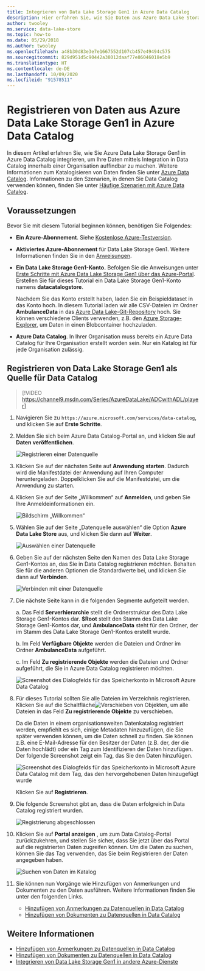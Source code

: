 ```yaml
---
title: Integrieren von Data Lake Storage Gen1 in Azure Data Catalog
description: Hier erfahren Sie, wie Sie Daten aus Azure Data Lake Storage Gen1 in Azure Data Catalog integrieren, um Daten in Ihrer Organisation auffindbar zu machen.
author: twooley
ms.service: data-lake-store
ms.topic: how-to
ms.date: 05/29/2018
ms.author: twooley
ms.openlocfilehash: a48b30d83e3e7e1667552d107cb457e49494c575
ms.sourcegitcommit: 829d951d5c90442a38012daaf77e86046018e5b9
ms.translationtype: HT
ms.contentlocale: de-DE
ms.lasthandoff: 10/09/2020
ms.locfileid: "91578511"
---
```

# <a name="register-data-from-azure-data-lake-storage-gen1-in-azure-data-catalog"></a>Registrieren von Daten aus Azure Data Lake Storage Gen1 in Azure Data Catalog
In diesem Artikel erfahren Sie, wie Sie Azure Data Lake Storage Gen1 in Azure Data Catalog integrieren, um Ihre Daten mittels Integration in Data Catalog innerhalb einer Organisation auffindbar zu machen. Weitere Informationen zum Katalogisieren von Daten finden Sie unter [Azure Data Catalog](../data-catalog/data-catalog-what-is-data-catalog.md). Informationen zu den Szenarien, in denen Sie Data Catalog verwenden können, finden Sie unter [Häufige Szenarien mit Azure Data Catalog](../data-catalog/data-catalog-common-scenarios.md).

## <a name="prerequisites"></a>Voraussetzungen
Bevor Sie mit diesem Tutorial beginnen können, benötigen Sie Folgendes:

* **Ein Azure-Abonnement**. Siehe [Kostenlose Azure-Testversion](https://azure.microsoft.com/pricing/free-trial/).
* **Aktiviertes Azure-Abonnement** für Data Lake Storage Gen1. Weitere Informationen finden Sie in den [Anweisungen](data-lake-store-get-started-portal.md).
* **Ein Data Lake Storage Gen1-Konto.** Befolgen Sie die Anweisungen unter [Erste Schritte mit Azure Data Lake Storage Gen1 über das Azure-Portal](data-lake-store-get-started-portal.md). Erstellen Sie für dieses Tutorial ein Data Lake Storage Gen1-Konto namens **datacatalogstore**.

    Nachdem Sie das Konto erstellt haben, laden Sie ein Beispieldataset in das Konto hoch. In diesem Tutorial laden wir alle CSV-Dateien im Ordner **AmbulanceData** in das [Azure Data Lake-Git-Repository](https://github.com/Azure/usql/tree/master/Examples/Samples/Data/AmbulanceData/) hoch. Sie können verschiedene Clients verwenden, z.B. den [Azure Storage-Explorer](https://storageexplorer.com/), um Daten in einen Blobcontainer hochzuladen.
* **Azure Data Catalog**. In Ihrer Organisation muss bereits ein Azure Data Catalog für Ihre Organisation erstellt worden sein. Nur ein Katalog ist für jede Organisation zulässig.

## <a name="register-data-lake-storage-gen1-as-a-source-for-data-catalog"></a>Registrieren von Data Lake Storage Gen1 als Quelle für Data Catalog

> [!VIDEO https://channel9.msdn.com/Series/AzureDataLake/ADCwithADL/player]

1. Navigieren Sie zu `https://azure.microsoft.com/services/data-catalog`, und klicken Sie auf **Erste Schritte**.
1. Melden Sie sich beim Azure Data Catalog-Portal an, und klicken Sie auf **Daten veröffentlichen**.

    ![Registrieren einer Datenquelle](./media/data-lake-store-with-data-catalog/register-data-source.png "Registrieren einer Datenquelle")
1. Klicken Sie auf der nächsten Seite auf **Anwendung starten**. Dadurch wird die Manifestdatei der Anwendung auf Ihren Computer heruntergeladen. Doppelklicken Sie auf die Manifestdatei, um die Anwendung zu starten.
1. Klicken Sie auf der Seite „Willkommen“ auf **Anmelden**, und geben Sie Ihre Anmeldeinformationen ein.

    ![Bildschirm „Willkommen“](./media/data-lake-store-with-data-catalog/welcome.screen.png "Bildschirm „Willkommen“")
1. Wählen Sie auf der Seite „Datenquelle auswählen“ die Option **Azure Data Lake Store** aus, und klicken Sie dann auf **Weiter**.

    ![Auswählen einer Datenquelle](./media/data-lake-store-with-data-catalog/select-source.png "Auswählen einer Datenquelle")
1. Geben Sie auf der nächsten Seite den Namen des Data Lake Storage Gen1-Kontos an, das Sie in Data Catalog registrieren möchten. Behalten Sie für die anderen Optionen die Standardwerte bei, und klicken Sie dann auf **Verbinden**.

    ![Verbinden mit einer Datenquelle](./media/data-lake-store-with-data-catalog/connect-to-source.png "Verbinden mit einer Datenquelle")
1. Die nächste Seite kann in die folgenden Segmente aufgeteilt werden.

    a. Das Feld **Serverhierarchie** stellt die Ordnerstruktur des Data Lake Storage Gen1-Kontos dar. **$Root** stellt den Stamm des Data Lake Storage Gen1-Kontos dar, und **AmbulanceData** steht für den Ordner, der im Stamm des Data Lake Storage Gen1-Kontos erstellt wurde.

    b. Im Feld **Verfügbare Objekte** werden die Dateien und Ordner im Ordner **AmbulanceData** aufgeführt.

    c. Im Feld **Zu registrierende Objekte** werden die Dateien und Ordner aufgeführt, die Sie in Azure Data Catalog registrieren möchten.

    ![Screenshot des Dialogfelds für das Speicherkonto in Microsoft Azure Data Catalog](./media/data-lake-store-with-data-catalog/view-data-structure.png "Anzeigen der Datenstruktur")
1. Für dieses Tutorial sollten Sie alle Dateien im Verzeichnis registrieren. Klicken Sie auf die Schaltfläche![Verschieben von Objekten](./media/data-lake-store-with-data-catalog/move-objects.png "Verschieben von Objekten"), um alle Dateien in das Feld **Zu registrierende Objekte** zu verschieben.

    Da die Daten in einem organisationsweiten Datenkatalog registriert werden, empfiehlt es sich, einige Metadaten hinzuzufügen, die Sie später verwenden können, um die Daten schnell zu finden. Sie können z.B. eine E-Mail-Adresse für den Besitzer der Daten (z.B. der, der die Daten hochlädt) oder ein Tag zum Identifizieren der Daten hinzufügen. Der folgende Screenshot zeigt ein Tag, das Sie den Daten hinzufügen.

    ![Screenshot des Dialogfelds für das Speicherkonto in Microsoft Azure Data Catalog mit dem Tag, das den hervorgehobenen Daten hinzugefügt wurde](./media/data-lake-store-with-data-catalog/view-selected-data-structure.png "Anzeigen der Datenstruktur")

    Klicken Sie auf **Registrieren**.
1. Die folgende Screenshot gibt an, dass die Daten erfolgreich in Data Catalog registriert wurden.

    ![Registrierung abgeschlossen](./media/data-lake-store-with-data-catalog/registration-complete.png "Anzeigen der Datenstruktur")
1. Klicken Sie auf **Portal anzeigen** , um zum Data Catalog-Portal zurückzukehren, und stellen Sie sicher, dass Sie jetzt über das Portal auf die registrierten Daten zugreifen können. Um die Daten zu suchen, können Sie das Tag verwenden, das Sie beim Registrieren der Daten angegeben haben.

     ![Suchen von Daten im Katalog](./media/data-lake-store-with-data-catalog/search-data-in-catalog.png "Suchen von Daten im Katalog")
1. Sie können nun Vorgänge wie Hinzufügen von Anmerkungen und Dokumenten zu den Daten ausführen. Weitere Informationen finden Sie unter den folgenden Links.

    * [Hinzufügen von Anmerkungen zu Datenquellen in Data Catalog](../data-catalog/data-catalog-how-to-annotate.md)
    * [Hinzufügen von Dokumenten zu Datenquellen in Data Catalog](../data-catalog/data-catalog-how-to-documentation.md)

## <a name="see-also"></a>Weitere Informationen
* [Hinzufügen von Anmerkungen zu Datenquellen in Data Catalog](../data-catalog/data-catalog-how-to-annotate.md)
* [Hinzufügen von Dokumenten zu Datenquellen in Data Catalog](../data-catalog/data-catalog-how-to-documentation.md)
* [Integrieren von Data Lake Storage Gen1 in andere Azure-Dienste](data-lake-store-integrate-with-other-services.md)
